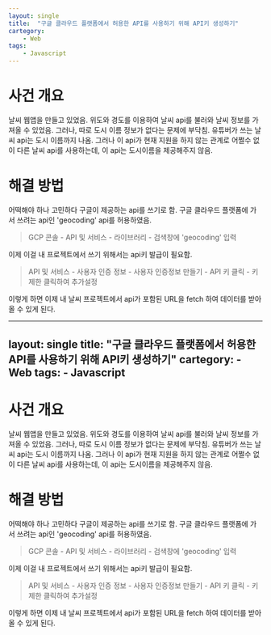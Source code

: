 ```yaml
---
layout: single
title:  "구글 클라우드 플랫폼에서 허용한 API를 사용하기 위해 API키 생성하기"
cartegory:
    - Web
tags:
    - Javascript    
---
```

# 사건 개요
날씨 웹앱을 만들고 있었음. 위도와 경도를 이용하여 날씨 api를 불러와 날씨 정보를 가져올 수 있었음. 그러나, 따로 도시 이름 정보가 없다는 문제에 부닥침. 유튜버가 쓰는 날씨 api는 도시 이름까지 나옴. 그러나 이 api가 현재 지원을 하지 않는 관계로 어쩔수 없이 다른 날씨 api를 사용하는데, 이 api는 도시이름을 제공해주지 않음.

# 해결 방법
어떡해야 하나 고민하다 구글이 제공하는 api를 쓰기로 함. 구글 클라우드 플랫폼에 가서 쓰려는 api인 'geocoding' api를 허용하였음. 
> GCP 콘솔 - API 및 서비스 - 라이브러리 - 검색창에 'geocoding' 입력

이제 이걸 내 프로젝트에서 쓰기 위해서는 api키 발급이 필요함. 
> API 및 서비스 - 사용자 인증 정보 - 사용자 인증정보 만들기 - API 키 클릭 - 키제한 클릭하여 추가설정

이렇게 하면 이제 내 날씨 프로젝트에서 api가 포함된 URL을 fetch 하여 데이터를 받아올 수 있게 된다.

---
layout: single
title:  "구글 클라우드 플랫폼에서 허용한 API를 사용하기 위해 API키 생성하기"
cartegory:
    - Web
tags:
    - Javascript    
---
# 사건 개요
날씨 웹앱을 만들고 있었음. 위도와 경도를 이용하여 날씨 api를 불러와 날씨 정보를 가져올 수 있었음. 그러나, 따로 도시 이름 정보가 없다는 문제에 부닥침. 유튜버가 쓰는 날씨 api는 도시 이름까지 나옴. 그러나 이 api가 현재 지원을 하지 않는 관계로 어쩔수 없이 다른 날씨 api를 사용하는데, 이 api는 도시이름을 제공해주지 않음.

# 해결 방법
어떡해야 하나 고민하다 구글이 제공하는 api를 쓰기로 함. 구글 클라우드 플랫폼에 가서 쓰려는 api인 'geocoding' api를 허용하였음. 
> GCP 콘솔 - API 및 서비스 - 라이브러리 - 검색창에 'geocoding' 입력

이제 이걸 내 프로젝트에서 쓰기 위해서는 api키 발급이 필요함. 
> API 및 서비스 - 사용자 인증 정보 - 사용자 인증정보 만들기 - API 키 클릭 - 키제한 클릭하여 추가설정

이렇게 하면 이제 내 날씨 프로젝트에서 api가 포함된 URL을 fetch 하여 데이터를 받아올 수 있게 된다.
